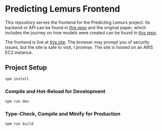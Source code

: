 # Predicting Lemurs Frontend

This repository serves the frontend for the Predicting Lemurs project. Its backend or API can be found in [this repo](https://github.com/khushaal-nandwani/predicting-lemurs-api) and the original paper, which includes the journey on how models were created can be found in [this repo](https://github.com/khushaal-nandwani/predicting-lemurs).

The frontend is live at [this site](http://3.99.183.165:5173/). The browser may prompt you of security issues, but the site is safe to visit, I promise. The site is hosted on an AWS EC2 instance.

## Project Setup

```sh
npm install
```

### Compile and Hot-Reload for Development

```sh
npm run dev
```

### Type-Check, Compile and Minify for Production

```sh
npm run build
```
